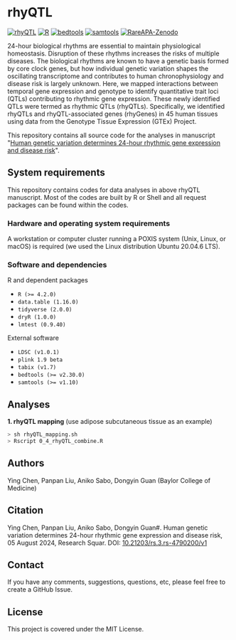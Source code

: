 # rhyQTL


[![rhyQTL](https://img.shields.io/badge/release-v1.0-brightgreen)]([https://example.com/release](https://github.com/YingChen10/rhyQTL/))
[![R](https://img.shields.io/badge/R-4.2.0-brightgreen)]([https://example.com/R](https://cran.r-project.org/))
[![bedtools](https://img.shields.io/badge/bedtools-v2.27.1-brightgreen)](https://bedtools.readthedocs.io/en/latest/)
[![samtools](https://img.shields.io/badge/samtools-v1.10-brightgreen)](https://www.htslib.org/)
[![RareAPA-Zenodo](https://img.shields.io/badge/Zenodo-brightgreen)](https://zenodo.org/records/11371829)

24-hour biological rhythms are essential to maintain physiological homeostasis. Disruption of these rhythms increases the risks of multiple diseases. The biological rhythms are known to have a genetic basis formed by core clock genes, but how individual genetic variation shapes the oscillating transcriptome and contributes to human chronophysiology and disease risk is largely unknown. Here, we mapped interactions between temporal gene expression and genotype to identify quantitative trait loci (QTLs) contributing to rhythmic gene expression. These newly identified QTLs were termed as rhythmic QTLs (rhyQTLs). Specifically, we identified rhyQTLs and rhyQTL-associated genes (rhyGenes) in 45 human tissues using data from the Genotype Tissue Expression (GTEx) Project. 

This repository contains all source code for the analyses in manuscript "[Human genetic variation determines 24-hour rhythmic gene expression and disease risk](https://www.researchsquare.com/article/rs-4790200/v1)".

## System requirements
This repository contains codes for data analyses in above rhyQTL manuscript. Most of the codes are built by R or Shell and all request packages can be found within the codes. 
### Hardware and operating system requirements
A workstation or computer cluster running a POXIS system (Unix, Linux, or macOS) is required (we used the Linux distribution Ubuntu 20.04.6 LTS).
### Software and dependencies
R and dependent packages
- `R (>= 4.2.0)`
- `data.table (1.16.0)`
- `tidyverse (2.0.0)`
- `dryR (1.0.0)`
- `lmtest (0.9.40)`

External software
- `LDSC (v1.0.1)`
- `plink 1.9 beta`
- `tabix (v1.7)`
- `bedtools (>= v2.30.0)`
- `samtools (>= v1.10)`

## Analyses

**1. rhyQTL mapping**
(use adipose subcutaneous tissue as an example)
``` bash
> sh rhyQTL_mapping.sh
> Rscript 0_4_rhyQTL_combine.R
```

## Authors
Ying Chen, Panpan Liu, Aniko Sabo, Dongyin Guan (Baylor College of Medicine)

## Citation
Ying Chen, Panpan Liu, Aniko Sabo, Dongyin Guan#. Human genetic variation determines 24-hour rhythmic gene expression and disease risk, 05 August 2024, Research Squar. DOI: [10.21203/rs.3.rs-4790200/v1](https://doi.org/10.21203/rs.3.rs-4790200/v1)

## Contact
If you have any comments, suggestions, questions, etc, please feel free to create a GitHub Issue.

## License
This project is covered under the MIT License.
